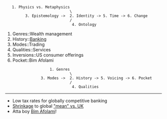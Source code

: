 ```
   1. Physics vs. Metaphysics
                             \
         3. Epistemology ->  2. Identity -> 5. Time -> 6. Change
                             /
                              4. Ontology
```

1. Genres::Wealth management
2. History::[Banking](https://www.youtube.com/watch?v=waqhq-IiUIo)
3. Modes::Trading
4. Qualities::Services
5. Inversions::US consumer offerings
6. Pocket::Bim Afolami


```
                    1. Genres
                             \
                3. Modes ->  2. History -> 5. Voicing -> 6. Pocket
                             /
                              4. Qualities
```

---

- Low tax rates for globally competitive banking
- [Shrinkage](https://www.sciencedirect.com/science/article/pii/S0022249616300025) to global ["mean" vs. UK](https://jrnold.github.io/bayesian_notes/shrinkage-and-hierarchical-models.html)
- Atta boy [Bim Afolami](https://en.wikipedia.org/wiki/Bim_Afolami)!
